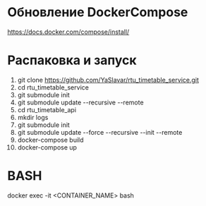 # Обновление DockerCompose
https://docs.docker.com/compose/install/


# Распаковка и запуск
1. git clone https://github.com/YaSlavar/rtu_timetable_service.git
2. cd rtu_timetable_service
3. git submodule init
4. git submodule update --recursive --remote 
5. cd rtu_timetable_api
6. mkdir logs
7. git submodule init
8. git submodule update --force --recursive --init --remote
9. docker-compose build
10. docker-compose up

# BASH
docker exec -it <CONTAINER_NAME> bash

